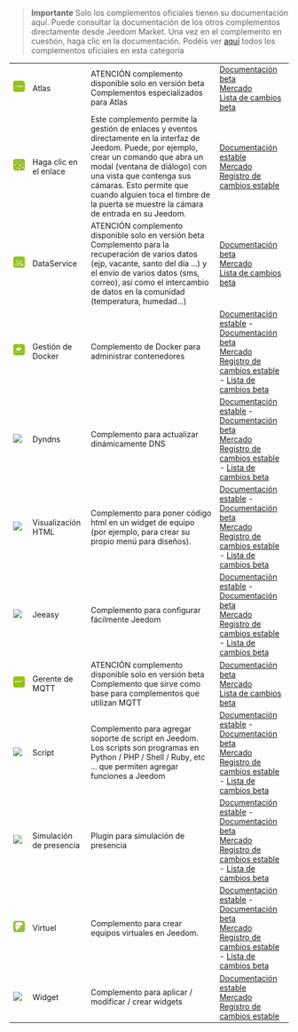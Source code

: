 
>**Importante**
>Solo los complementos oficiales tienen su documentación aquí. Puede consultar la documentación de los otros complementos directamente desde Jeedom Market. Una vez en el complemento en cuestión, haga clic en la documentación.
>Podéis ver [aquí](https://market.jeedom.com/index.php?v=d&p=market&type=plugin&categorie=programming) todos los complementos oficiales en esta categoría


| | | | |
|--- | --- | --- | ---|
|<img src="atlas/beta/atlas_icon.png" class="pluginLogo" width="100" />|Atlas|ATENCIÓN complemento disponible solo en versión beta<br/>Complementos especializados para Atlas|[Documentación beta](atlas/beta/index.md)<br/>[Mercado](https://market.jeedom.com/index.php?v=d&p=market_display&id=4195)<br/>[Lista de cambios beta](atlas/beta/changelog.md)|
|<img src="clink/clink_icon.png" class="pluginLogo" width="100" />|Haga clic en el enlace|Este complemento permite la gestión de enlaces y eventos directamente en la interfaz de Jeedom. Puede, por ejemplo, crear un comando que abra un modal (ventana de diálogo) con una vista que contenga sus cámaras. Esto permite que cuando alguien toca el timbre de la puerta se muestre la cámara de entrada en su Jeedom.|[Documentación estable](clink/index.md)<br/>[Mercado](https://market.jeedom.com/index.php?v=d&p=market_display&id=1867)<br/>[Registro de cambios estable](clink/changelog.md)|
|<img src="dataservice/beta/dataservice_icon.png" class="pluginLogo" width="100" />|DataService|ATENCIÓN complemento disponible solo en versión beta<br/>Complemento para la recuperación de varios datos (ejp, vacante, santo del día ...) y el envío de varios datos (sms, correo), así como el intercambio de datos en la comunidad (temperatura, humedad...)|[Documentación beta](dataservice/beta/index.md)<br/>[Mercado](https://market.jeedom.com/index.php?v=d&p=market_display&id=3886)<br/>[Lista de cambios beta](dataservice/beta/changelog.md)|
|<img src="docker2/docker2_icon.png" class="pluginLogo" width="100" />|Gestión de Docker|Complemento de Docker para administrar contenedores|[Documentación estable](docker2/index.md) - [Documentación beta](docker2/beta/index.md)<br/>[Mercado](https://market.jeedom.com/index.php?v=d&p=market_display&id=4204)<br/>[Registro de cambios estable](docker2/changelog.md) - [Lista de cambios beta](docker2/beta/changelog.md)|
|<img src="dyndns/dyndns_icon.png" class="pluginLogo" width="100" />|Dyndns|Complemento para actualizar dinámicamente DNS|[Documentación estable](dyndns/index.md) - [Documentación beta](dyndns/beta/index.md)<br/>[Mercado](https://market.jeedom.com/index.php?v=d&p=market_display&id=1928)<br/>[Registro de cambios estable](dyndns/changelog.md) - [Lista de cambios beta](dyndns/beta/changelog.md)|
|<img src="htmldisplay/htmldisplay_icon.png" class="pluginLogo" width="100" />|Visualización HTML|Complemento para poner código html en un widget de equipo (por ejemplo, para crear su propio menú para diseños).|[Documentación estable](htmldisplay/index.md) - [Documentación beta](htmldisplay/beta/index.md)<br/>[Mercado](https://market.jeedom.com/index.php?v=d&p=market_display&id=3843)<br/>[Registro de cambios estable](htmldisplay/changelog.md) - [Lista de cambios beta](htmldisplay/beta/changelog.md)|
|<img src="jeeasy/jeeasy_icon.png" class="pluginLogo" width="100" />|Jeeasy|Complemento para configurar fácilmente Jeedom|[Documentación estable](jeeasy/index.md) - [Documentación beta](jeeasy/beta/index.md)<br/>[Mercado](https://market.jeedom.com/index.php?v=d&p=market_display&id=3828)<br/>[Registro de cambios estable](jeeasy/changelog.md) - [Lista de cambios beta](jeeasy/beta/changelog.md)|
|<img src="mqtt2/beta/mqtt2_icon.png" class="pluginLogo" width="100" />|Gerente de MQTT|ATENCIÓN complemento disponible solo en versión beta<br/>Complemento que sirve como base para complementos que utilizan MQTT|[Documentación beta](mqtt2/beta/index.md)<br/>[Mercado](https://market.jeedom.com/index.php?v=d&p=market_display&id=4213)<br/>[Lista de cambios beta](mqtt2/beta/changelog.md)|
|<img src="script/script_icon.png" class="pluginLogo" width="100" />|Script|Complemento para agregar soporte de script en Jeedom. Los scripts son programas en Python / PHP / Shell / Ruby, etc ... que permiten agregar funciones a Jeedom|[Documentación estable](script/index.md) - [Documentación beta](script/beta/index.md)<br/>[Mercado](https://market.jeedom.com/index.php?v=d&p=market_display&id=20)<br/>[Registro de cambios estable](script/changelog.md) - [Lista de cambios beta](script/beta/changelog.md)|
|<img src="simupre/simupre_icon.png" class="pluginLogo" width="100" />|Simulación de presencia|Plugin para simulación de presencia|[Documentación estable](simupre/index.md) - [Documentación beta](simupre/beta/index.md)<br/>[Mercado](https://market.jeedom.com/index.php?v=d&p=market_display&id=3762)<br/>[Registro de cambios estable](simupre/changelog.md) - [Lista de cambios beta](simupre/beta/changelog.md)|
|<img src="virtual/virtual_icon.png" class="pluginLogo" width="100" />|Virtuel|Complemento para crear equipos virtuales en Jeedom.|[Documentación estable](virtual/index.md) - [Documentación beta](virtual/beta/index.md)<br/>[Mercado](https://market.jeedom.com/index.php?v=d&p=market_display&id=21)<br/>[Registro de cambios estable](virtual/changelog.md) - [Lista de cambios beta](virtual/beta/changelog.md)|
|<img src="widget/widget_icon.png" class="pluginLogo" width="100" />|Widget|Complemento para aplicar / modificar / crear widgets|[Documentación estable](widget/index.md)<br/>[Mercado](https://market.jeedom.com/index.php?v=d&p=market_display&id=9)<br/>[Registro de cambios estable](widget/changelog.md)|
